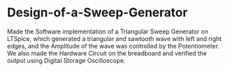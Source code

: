# Design-of-a-Sweep-Generator
Made the Software implementation of a Triangular Sweep Generator on LTSpice, which generated a triangular and sawtooth wave with left and right edges, and the Amplitude of the wave was controlled by the Potentiometer. We also made the Hardware Circuit on the breadboard and verified the output using Digital Storage Oscilloscope.
